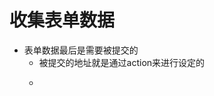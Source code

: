 # 收集表单数据
- 表单数据最后是需要被提交的
    - 被提交的地址就是通过action来进行设定的
    - <form action="http://..."></form>






